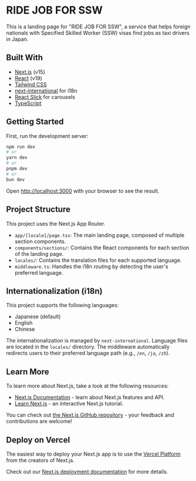 # RIDE JOB FOR SSW

This is a landing page for "RIDE JOB FOR SSW", a service that helps foreign nationals with Specified Skilled Worker (SSW) visas find jobs as taxi drivers in Japan.

## Built With

*   [Next.js](https://nextjs.org/) (v15)
*   [React](https://react.dev/) (v19)
*   [Tailwind CSS](https://tailwindcss.com/)
*   [next-international](https://github.com/i18n-ally/next-international) for i18n
*   [React Slick](https://react-slick.neostack.com/) for carousels
*   [TypeScript](https://www.typescriptlang.org/)

## Getting Started

First, run the development server:

```bash
npm run dev
# or
yarn dev
# or
pnpm dev
# or
bun dev
```

Open [http://localhost:3000](http://localhost:3000) with your browser to see the result.

## Project Structure

This project uses the Next.js App Router.

-   `app/[locale]/page.tsx`: The main landing page, composed of multiple section components.
-   `components/sections/`: Contains the React components for each section of the landing page.
-   `locales/`: Contains the translation files for each supported language.
-   `middleware.ts`: Handles the i18n routing by detecting the user's preferred language.

## Internationalization (i18n)

This project supports the following languages:
*   Japanese (default)
*   English
*   Chinese

The internationalization is managed by `next-international`. Language files are located in the `locales/` directory. The middleware automatically redirects users to their preferred language path (e.g., `/en`, `/ja`, `/zh`).

## Learn More

To learn more about Next.js, take a look at the following resources:

- [Next.js Documentation](https://nextjs.org/docs) - learn about Next.js features and API.
- [Learn Next.js](https://nextjs.org/learn) - an interactive Next.js tutorial.

You can check out [the Next.js GitHub repository](https://github.com/vercel/next.js) - your feedback and contributions are welcome!

## Deploy on Vercel

The easiest way to deploy your Next.js app is to use the [Vercel Platform](https://vercel.com/new?utm_medium=default-template&filter=next.js&utm_source=create-next-app&utm_campaign=create-next-app-readme) from the creators of Next.js.

Check out our [Next.js deployment documentation](https://nextjs.org/docs/app/building-your-application/deploying) for more details.
